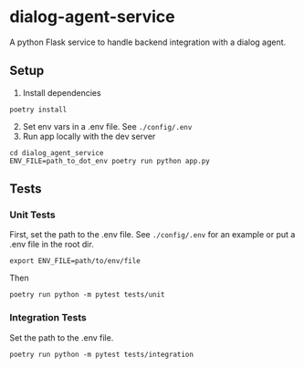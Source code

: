 # dialog-agent-service
A python Flask service to handle backend integration with a dialog agent.

## Setup
1. Install dependencies
```commandline
poetry install
```
2. Set env vars in a .env file. See `./config/.env`
3. Run app locally with the dev server
```commandline
cd dialog_agent_service
ENV_FILE=path_to_dot_env poetry run python app.py
```

## Tests
### Unit Tests
First, set the path to the .env file. See `./config/.env` for an example or put a .env file in the root dir.
```commandline
export ENV_FILE=path/to/env/file
```
Then
```commandline
poetry run python -m pytest tests/unit
```
### Integration Tests
Set the path to the .env file.
```commandline
poetry run python -m pytest tests/integration
```

